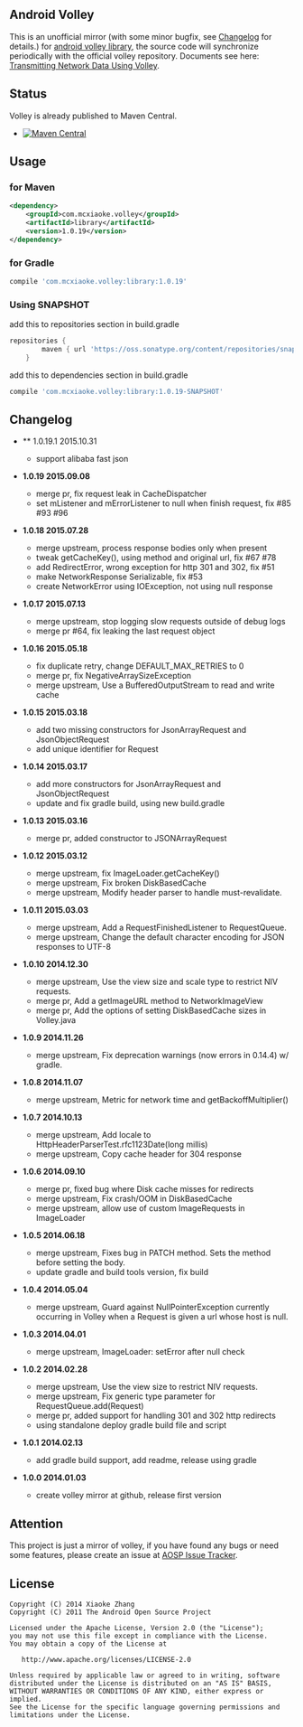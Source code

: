 Android Volley  
----------
This is an unofficial mirror (with some minor bugfix, see [Changelog](#changelog) for details.) for [android volley library](https://android.googlesource.com/platform/frameworks/volley), the source code will synchronize periodically with the official volley repository. Documents see here: [Transmitting Network Data Using Volley](https://developer.android.com/training/volley/index.html).

## Status

Volley is already published to Maven Central.  

* [![Maven Central](http://img.shields.io/badge/2015.09.08-com.mcxiaoke.volley:library:1.0.19-brightgreen.svg)](http://search.maven.org/#artifactdetails%7Ccom.mcxiaoke.volley%7Clibrary%7C1.0.19%7Cjar)

## Usage

### for Maven

``` xml
<dependency>
    <groupId>com.mcxiaoke.volley</groupId>
    <artifactId>library</artifactId>
    <version>1.0.19</version>
</dependency>
```


### for Gradle

``` groovy
compile 'com.mcxiaoke.volley:library:1.0.19'
```


### Using SNAPSHOT

add this to repositories section in build.gradle

``` groovy
repositories {
        maven { url 'https://oss.sonatype.org/content/repositories/snapshots' }
    }
```

add this to dependencies section in build.gradle

```groovy
compile 'com.mcxiaoke.volley:library:1.0.19-SNAPSHOT'
```

## Changelog
* ** 1.0.19.1 2015.10.31
    * support alibaba fast json

* **1.0.19 2015.09.08**
    * merge pr, fix request leak in CacheDispatcher
    * set mListener and mErrorListener to null when finish request, fix #85 #93 #96

* **1.0.18 2015.07.28**
    * merge upstream, process response bodies only when present
    * tweak getCacheKey(), using method and original url, fix #67 #78
    * add RedirectError, wrong exception for http 301 and 302, fix #51
    * make NetworkResponse Serializable, fix #53
    * create NetworkError using IOException, not using null response

* **1.0.17 2015.07.13**
    * merge upstream, stop logging slow requests outside of debug logs
    * merge pr #64, fix leaking the last request object
    
* **1.0.16 2015.05.18**
    * fix duplicate retry, change DEFAULT_MAX_RETRIES to 0
    * merge pr, fix NegativeArraySizeException
    * merge upstream, Use a BufferedOutputStream to read and write cache
    
* **1.0.15 2015.03.18**
    * add two missing constructors for JsonArrayRequest and JsonObjectRequest
    * add unique identifier for Request

* **1.0.14 2015.03.17**
    * add more constructors for JsonArrayRequest and JsonObjectRequest
    * update and fix gradle build, using new build.gradle
    
* **1.0.13 2015.03.16**
    * merge pr, added constructor to JSONArrayRequest 
    
* **1.0.12 2015.03.12**
    * merge upstream, fix ImageLoader.getCacheKey() 
    * merge upstream, Fix broken DiskBasedCache 
    * merge upstream, Modify header parser to handle must-revalidate.
    
* **1.0.11 2015.03.03**
    * merge upstream, Add a RequestFinishedListener to RequestQueue. 
    * merge upstream, Change the default character encoding for JSON responses to UTF-8    

* **1.0.10 2014.12.30**
    * merge upstream, Use the view size and scale type to restrict NIV requests. 
    * merge pr, Add a getImageURL method to NetworkImageView 
    * merge pr, Add the options of setting DiskBasedCache sizes in Volley.java 
    
* **1.0.9  2014.11.26**
    * merge upstream, Fix deprecation warnings (now errors in 0.14.4) w/ gradle.
    
* **1.0.8  2014.11.07**
    * merge upstream, Metric for network time and getBackoffMultiplier()    

    
* **1.0.7  2014.10.13**
    * merge upstream, Add locale to HttpHeaderParserTest.rfc1123Date(long millis)
    * merge upstream, Copy cache header for 304 response
    
* **1.0.6  2014.09.10**
    * merge pr, fixed bug where Disk cache misses for redirects 
    * merge upstream, Fix crash/OOM in DiskBasedCache
    * merge upstream, allow use of custom ImageRequests in ImageLoader
    
* **1.0.5  2014.06.18**
    * merge upstream, Fixes bug in PATCH method. Sets the method before setting the body.
    * update gradle and build tools version, fix build
    
* **1.0.4  2014.05.04**
    * merge upstream, Guard against NullPointerException currently occurring in Volley when a Request is given a url whose host is null.
    
* **1.0.3  2014.04.01** 
    * merge upstream, ImageLoader: setError after null check 
    
* **1.0.2  2014.02.28** 
    * merge upstream, Use the view size to restrict NIV requests. 
    * merge upstream, Fix generic type parameter for RequestQueue.add(Request) 
    * merge pr, added support for handling 301 and 302 http redirects
    * using standalone deploy gradle build file and script

* **1.0.1  2014.02.13** 
    * add gradle build support, add readme, release using gradle

* **1.0.0  2014.01.03** 
    * create volley mirror at github, release first version


## Attention  

This project is just a mirror of volley, if you have found any bugs or need some features, please create an issue at [AOSP Issue Tracker](https://code.google.com/p/android/issues/list).


## License


    Copyright (C) 2014 Xiaoke Zhang
    Copyright (C) 2011 The Android Open Source Project

    Licensed under the Apache License, Version 2.0 (the "License");
    you may not use this file except in compliance with the License.
    You may obtain a copy of the License at

       http://www.apache.org/licenses/LICENSE-2.0

    Unless required by applicable law or agreed to in writing, software
    distributed under the License is distributed on an "AS IS" BASIS,
    WITHOUT WARRANTIES OR CONDITIONS OF ANY KIND, either express or implied.
    See the License for the specific language governing permissions and
    limitations under the License.

